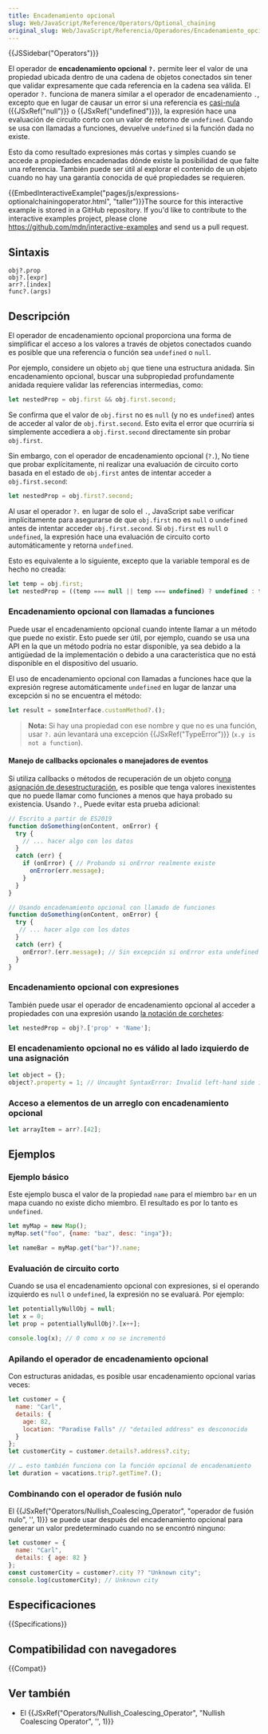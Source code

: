 ```yaml
---
title: Encadenamiento opcional
slug: Web/JavaScript/Reference/Operators/Optional_chaining
original_slug: Web/JavaScript/Referencia/Operadores/Encadenamiento_opcional
---
```


{{JSSidebar("Operators")}}

El operador de **encadenamiento opcional** **`?.`** permite leer el valor de una propiedad ubicada dentro de una cadena de objetos conectados sin tener que validar expresamente que cada referencia en la cadena sea válida. El operador `?.` funciona de manera similar a el operador de encadenamiento `.`, excepto que en lugar de causar un error si una referencia es [casi-nula](/es/docs/Glossary/nullish) ({{JSxRef("null")}} o {{JSxRef("undefined")}}), la expresión hace una evaluación de circuito corto con un valor de retorno de `undefined`. Cuando se usa con llamadas a funciones, devuelve `undefined` si la función dada no existe.

Esto da como resultado expresiones más cortas y simples cuando se accede a propiedades encadenadas dónde existe la posibilidad de que falte una referencia. También puede ser útil al explorar el contenido de un objeto cuando no hay una garantía conocida de qué propiedades se requieren.

{{EmbedInteractiveExample("pages/js/expressions-optionalchainingoperator.html", "taller")}}The source for this interactive example is stored in a GitHub repository. If you'd like to contribute to the interactive examples project, please clone <https://github.com/mdn/interactive-examples> and send us a pull request.

## Sintaxis

```
obj?.prop
obj?.[expr]
arr?.[index]
func?.(args)
```

## Descripción

El operador de encadenamiento opcional proporciona una forma de simplificar el acceso a los valores a través de objetos conectados cuando es posible que una referencia o función sea `undefined` o `null`.

Por ejemplo, considere un objeto `obj` que tiene una estructura anidada. Sin encadenamiento opcional, buscar una subpropiedad profundamente anidada requiere validar las referencias intermedias, como:

```js
let nestedProp = obj.first && obj.first.second;
```

Se confirma que el valor de `obj.first` no es `null` (y no es `undefined`) antes de acceder al valor de `obj.first.second`. Esto evita el error que ocurriría si simplemente accediera a `obj.first.second` directamente sin probar `obj.first`.

Sin embargo, con el operador de encadenamiento opcional (`?.`), No tiene que probar explícitamente, ni realizar una evaluación de circuito corto basada en el estado de `obj.first` antes de intentar acceder a `obj.first.second`:

```js
let nestedProp = obj.first?.second;
```

Al usar el operador `?.` en lugar de solo el `.`, JavaScript sabe verificar implícitamente para asegurarse de que `obj.first` no es `null` o `undefined` antes de intentar acceder `obj.first.second`. Si `obj.first` es `null` o `undefined`, la expresión hace una evaluación de circuito corto automáticamente y retorna `undefined`.

Esto es equivalente a lo siguiente, excepto que la variable temporal es de hecho no creada:

```js
let temp = obj.first;
let nestedProp = ((temp === null || temp === undefined) ? undefined : temp.second);
```

### Encadenamiento opcional con llamadas a funciones

Puede usar el encadenamiento opcional cuando intente llamar a un método que puede no existir. Esto puede ser útil, por ejemplo, cuando se usa una API en la que un método podría no estar disponible, ya sea debido a la antigüedad de la implementación o debido a una característica que no está disponible en el dispositivo del usuario.

El uso de encadenamiento opcional con llamadas a funciones hace que la expresión regrese automáticamente `undefined` en lugar de lanzar una excepción si no se encuentra el método:

```js
let result = someInterface.customMethod?.();
```

> **Nota:** Si hay una propiedad con ese nombre y que no es una función, usar `?.` aún levantará una excepción {{JSxRef("TypeError")}} (`x.y is not a function`).

#### Manejo de callbacks opcionales o manejadores de eventos

Si utiliza callbacks o métodos de recuperación de un objeto con[una asignación de desestructuración](/es/docs/Web/JavaScript/Reference/Operators/Destructuring_assignment#Object_destructuring), es posible que tenga valores inexistentes que no puede llamar como funciones a menos que haya probado su existencia. Usando `?.`, Puede evitar esta prueba adicional:

```js
// Escrito a partir de ES2019
function doSomething(onContent, onError) {
  try {
    // ... hacer algo con los datos
  }
  catch (err) {
    if (onError) { // Probando si onError realmente existe
      onError(err.message);
    }
  }
}
```

```js
// Usando encadenamiento opcional con llamado de funciones
function doSomething(onContent, onError) {
  try {
   // ... hacer algo con los datos
  }
  catch (err) {
    onError?.(err.message); // Sin excepción si onError esta undefined
  }
}
```

### Encadenamiento opcional con expresiones

También puede usar el operador de encadenamiento opcional al acceder a propiedades con una expresión usando [la notación de corchetes](/es/docs/Web/JavaScript/Reference/Operators/Property_Accessors#Bracket_notation):

```js
let nestedProp = obj?.['prop' + 'Name'];
```

### El encadenamiento opcional no es válido al lado izquierdo de una asignación

```js
let object = {};
object?.property = 1; // Uncaught SyntaxError: Invalid left-hand side in assignment
```

### Acceso a elementos de un arreglo con encadenamiento opcional

```js
let arrayItem = arr?.[42];
```

## Ejemplos

### Ejemplo básico

Este ejemplo busca el valor de la propiedad `name` para el miembro `bar` en un mapa cuando no existe dicho miembro. El resultado es por lo tanto es `undefined`.

```js
let myMap = new Map();
myMap.set("foo", {name: "baz", desc: "inga"});

let nameBar = myMap.get("bar")?.name;
```

### Evaluación de circuito corto

Cuando se usa el encadenamiento opcional con expresiones, si el operando izquierdo es `null` o `undefined`, la expresión no se evaluará. Por ejemplo:

```js
let potentiallyNullObj = null;
let x = 0;
let prop = potentiallyNullObj?.[x++];

console.log(x); // 0 como x no se incrementó
```

### Apilando el operador de encadenamiento opcional

Con estructuras anidadas, es posible usar encadenamiento opcional varias veces:

```js
let customer = {
  name: "Carl",
  details: {
    age: 82,
    location: "Paradise Falls" // "detailed address" es desconocida
  }
};
let customerCity = customer.details?.address?.city;

// … esto también funciona con la función opcional de encadenamiento
let duration = vacations.trip?.getTime?.();
```

### Combinando con el operador de fusión nulo

El {{JSxRef("Operators/Nullish_Coalescing_Operator", "operador de fusión nulo", '', 1)}} se puede usar después del encadenamiento opcional para generar un valor predeterminado cuando no se encontró ninguno:

```js
let customer = {
  name: "Carl",
  details: { age: 82 }
};
const customerCity = customer?.city ?? "Unknown city";
console.log(customerCity); // Unknown city
```

## Especificaciones

{{Specifications}}

## Compatibilidad con navegadores

{{Compat}}

## Ver también

- El {{JSxRef("Operators/Nullish_Coalescing_Operator", "Nullish Coalescing Operator", '', 1)}}
